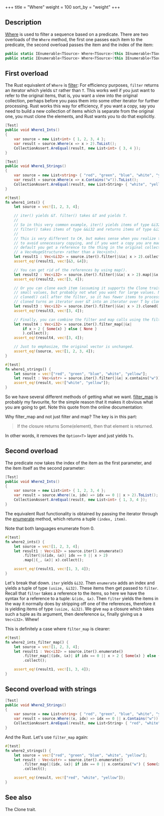 +++
title = "Where"
weight = 100
sort_by = "weight"
+++

## Description

[Where](https://docs.microsoft.com/en-gb/dotnet/api/system.linq.enumerable.where?view=netframework-4.7.1#System_Linq_Enumerable_Where)
is used to filter a sequence based on a predicate. There are two overloads of the `Where` method,
the first one passes each item to the predicate, the second overload passes the item and the index
of the item:

```cs
public static IEnumerable<TSource> Where<TSource>(this IEnumerable<TSource> source, Func<TSource, bool> predicate);
public static IEnumerable<TSource> Where<TSource>(this IEnumerable<TSource> source, Func<TSource, int, bool> predicate);
```

## First overload

The Rust equivalent of `Where` is [filter](https://doc.rust-lang.org/std/iter/trait.Iterator.html#method.filter):
For efficiency purposes, `filter` returns an iterator which yields `&T` rather than `T`. This works
well if you just want to refer to the original items, that is, you want a view into the original
collection, perhaps before you pass them into some other iterator for further processing. Rust works
this way for efficiency, if you want a copy, say you need to build a new collection of items which
is separate from the original one, you must clone the elements, and Rust wants you to do that
explicitly.

```cs
[Test]
public void Where1_Ints()
{
    var source = new List<int> { 1, 2, 3, 4 };
    var result = source.Where(x => x > 2).ToList();
    CollectionAssert.AreEqual(result, new List<int> { 3, 4 });
}

[Test]
public void Where1_Strings()
{
    var source = new List<string> { "red", "green", "blue", "white", "yellow" };
    var result = source.Where(x => x.Contains("w")).ToList();
    CollectionAssert.AreEqual(result, new List<String> { "white", "yellow" });
}
```

```rs
#[test]
fn where1_ints() {
    let source = vec![1, 2, 3, 4];

    // iter() yields &T. filter() takes &T and yields T.
    //
    // So in this very common example, iter() yields items of type &i32, then the closure to
    // filter() takes items of type &&i32 and returns items of type &i32.
    //
    // This is very different to C#, but makes sense when you realize that Rust always attempts
    // to avoid unnecessary copying, and if you want a copy you are made to ask for it. By
    // default you get a reference to the thing in the original collection (imagine if this was
    // a Vec<HugeStructure> rather than a Vec<int>).
    let result1 : Vec<&i32> = source.iter().filter(|&&x| x > 2).collect();
    assert_eq!(result1, vec![&3, &4]);

    // You can get rid of the references by using map().
    let result2 : Vec<i32> = source.iter().filter(|&&x| x > 2).map(|&x| x).collect();
    assert_eq!(result2, vec![3, 4]);

    // Or you can clone each item (assuming it supports the Clone trait). This is fine for
    // small values, but probably not what you want for large values. Note that we put the
    // cloned() call after the filter, so it has fewer items to process.
    // cloned turns an iterator over &T into an iterator over T by cloning each item.
    let result3 : Vec<i32> = source.iter().filter(|&&x| x > 2).cloned().collect();
    assert_eq!(result3, vec![3, 4]);

    // Finally, you can combine the filter and map calls using the filter_map method.
    let result4 : Vec<i32> = source.iter().filter_map(|&x|
        if x > 2 { Some(x) } else { None }
        ).collect();
    assert_eq!(result4, vec![3, 4]);

    // Just to emphasize, the original vector is unchanged.
    assert_eq!(source, vec![1, 2, 3, 4]);
}

#[test]
fn where1_strings() {
    let source = vec!["red", "green", "blue", "white", "yellow"];
    let result : Vec<&str> = source.iter().filter(|&x| x.contains("w")).map(|&x| x).collect();
    assert_eq!(result, vec!["white", "yellow"]);
}
```

So we have several different methods of getting what we want.
[filter_map](https://doc.rust-lang.org/std/iter/trait.Iterator.html#method.filter_map) is probably
my favourite, for the simple reason that it makes it obvious what you are going to get. Note this
quote from the online documentation:

Why filter_map and not just filter and map? The key is in this part:

> If the closure returns Some(element), then that element is returned.</span>

In other words, it removes the `Option<T>` layer and just yields `Ts`.

## Second overload

The predicate now takes the index of the item as the first parameter, and the item itself as the
second parameter:

```cs
[Test]
public void Where2_Ints()
{
    var source = new List<int> { 1, 2, 3, 4 };
    var result = source.Where((x, idx) => idx == 0 || x > 2).ToList();
    CollectionAssert.AreEqual(result, new List<int> { 1, 3, 4 });
}
```

The equivalent Rust functionality is obtained by passing the iterator through the
[enumerate](https://doc.rust-lang.org/std/iter/trait.Iterator.html#method.enumerate) method, which
returns a tuple `(index, item)`.

Note that both languages enumerate from 0.

```rs
#[test]
fn where2_ints() {
    let source = vec![1, 2, 3, 4];
    let result1 : Vec<i32> = source.iter().enumerate()
        .filter(|&(idx, &x)| idx == 0 || x > 2)
        .map(|(_, &x)| x).collect();

    assert_eq!(result1, vec![1, 3, 4]);
}
```

Let's break that down. `iter` yields `&i32`. Then `enumerate` adds an index and yields a tuple of
type `(usize, &i32)`. These items then get passed to `filter`. Recall that `filter` takes a
reference to the items, so here we have the syntax for a reference to a tuple: `&(idx, &x)`. Then
`filter` yields the items in the way it normally does by stripping off one of the references,
therefore it is yielding items of type `(usize, &i32)`. We give `map` a closure which takes such a
tuple as its argument, then dereference `&x`, finally giving us a `Vec<i32>`. Whew!

This is definitely a case where `filter_map` is clearer:

```rs
#[test]
fn where2_ints_filter_map() {
    let source = vec![1, 2, 3, 4];
    let result1 : Vec<i32> = source.iter().enumerate()
        .filter_map(|(idx, &x)| if idx == 0 || x > 2 { Some(x) } else { None })
        .collect();

    assert_eq!(result1, vec![1, 3, 4]);
}
```

## Second overload with strings

```cs
[Test]
public void Where2_Strings()
{
    var source = new List<string> { "red", "green", "blue", "white", "yellow" };
    var result = source.Where((x, idx) => idx == 0 || x.Contains("w")).ToList();
    CollectionAssert.AreEqual(result, new List<String> { "red", "white", "yellow" });
}
```

And the Rust. Let's use `filter_map` again:

```rs
#[test]
fn where2_strings() {
    let source = vec!["red", "green", "blue", "white", "yellow"];
    let result : Vec<&str> = source.iter().enumerate()
        .filter_map(|(idx, &x)| if idx == 0 || x.contains("w") { Some(x) } else { None })
        .collect();

    assert_eq!(result, vec!["red", "white", "yellow"]);
}
```

## See also

The Clone trait.
